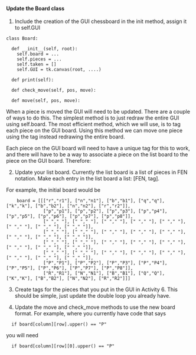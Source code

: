 #### Update the Board class
1. Include the creation of the GUI chessboard in the init method, assign it to self.GUI
```
class Board:
  
  def __init__(self, root):
    self.board = ...
    self.pieces = ...
    self.taken = []
    self.GUI = tk.canvas(root, ....)
    
  def print(self):

  def check_move(self, pos, move):
  
  def move(self, pos, move):
```

  When a piece is moved the GUI will need to be updated. There are a couple of ways to do this. The simplest method is to just redraw the entire GUI using self.board. The most efficient method, which we will use, is to tag each piece on the GUI board. Using this method we can move one piece using the tag instead redrawing the entire board. 

  Each piece on the GUI board will need to have a unique tag for this to work, and there will have to be a way to associate a piece on the list board to the piece on the GUI board. Therefore:

2. Update your list board. Currently the list board is a list of pieces in FEN notation. Make each entry in the list board a list: [FEN, tag]. 

  For example, the initial board would be
```  
    board = [[["r","r1"], ["n","n1"], ["b","b1"], ["q","q"], ["k","k"], ["b","b2"], ["n","n2"], ["r","r2"]],
              ["p","p1"], ["p","p2"], ["p","p3"], ["p","p4"], ["p","p5"], ["p","p6"], ["p","p7"], ["p","p8"]],
              [" "," "], [" "," "], [" "," "], [" "," "], [" "," "], [" "," "], [" "," "], [" "," "]],
              [" "," "], [" "," "], [" "," "], [" "," "], [" "," "], [" "," "], [" "," "], [" "," "]],
              [" "," "], [" "," "], [" "," "], [" "," "], [" "," "], [" "," "], [" "," "], [" "," "]],
              [" "," "], [" "," "], [" "," "], [" "," "], [" "," "], [" "," "], [" "," "], [" "," "]],
              ["P","P1"], ["P","P2"], ["P","P3"], ["P","P4"], ["P","P5"], ["P","P6"], ["P","P7"], ["P","P8"]],
              ["R","R1"], ["N","N1"], ["B","B1"], ["Q","Q"], ["K","K"], ["B","B2"], ["N","N2"], ["R","R2"]]]
```

3. Create tags for the pieces that you put in the GUI in Activity 6. This should be simple, just update the double loop you already have.
 
4. Update the move and check_move methods to use the new board format. For example, where you currently have code that says
```
  if board[column][row].upper() == "P"
```
you will need 
```
  if board[column][row][0].upper() == "P"
```


